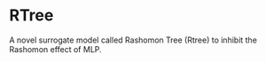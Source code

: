 # RTree
A novel surrogate model called Rashomon Tree (Rtree) to inhibit the Rashomon effect of MLP.

